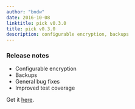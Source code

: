 ```yaml
---
author: "bndw"
date: 2016-10-08
linktitle: pick v0.3.0
title: pick v0.3.0
description: configurable encryption, backups
---
```



### Release notes
* Configurable encryption
* Backups
* General bug fixes
* Improved test coverage

Get it [here](https://github.com/bndw/pick/releases/tag/v0.3.0).
